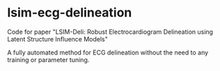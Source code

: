 # lsim-ecg-delineation

Code for paper "LSIM-Deli: Robust Electrocardiogram Delineation using Latent Structure Influence Models"

A fully automated method for ECG delineation without the need to any training or parameter tuning.
